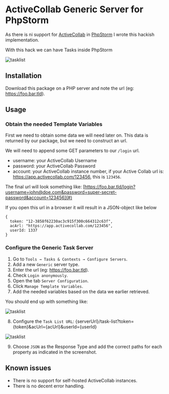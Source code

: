 # ActiveCollab Generic Server for PhpStorm

As there is ni support for [ActiveCollab](https://activecollab.com/) in [PhpStorm](https://www.jetbrains.com/phpstorm/)
I wrote this hackish implementation.

With this hack we can have Tasks inside PhpStorm

![tasklist](https://raw.githubusercontent.com/tijsverkoyen/active-collab-generic-server/master/assets/1_tasklist.png)

## Installation

Download this package on a PHP server and note the url (eg: https://foo.bar.tld).

## Usage

### Obtain the needed Template Variables

First we need to obtain some data we will need later on. This data is returned by our package, but we need
to construct an url.

We will need to append some GET parameters to our `/login` url.

* username: your ActiveCollab Username
* password: your ActiveCollab Password
* account: your ActiveCollab instance number, if your Active Collab url is: https://app.activecollab.com/123456, this is `123456`.

The final url will look something like: [https://foo.bar.tld/login?username=john@doe.com&password=super-secret-password&account=123456](#)

If you open this url in a browser it will result in a JSON-object like below


    {
      token: "12-3858f62230ac3c915f300c664312c63f",
      acArl: "https://app.activecollab.com/123456",
      userId: 1337
    }

### Configure the Generic Task Server

1. Go to `Tools → Tasks & Contexts → Configure Servers`.
2. Add a new `Generic` server type.
3. Enter the url (eg: https://foo.bar.tld).
4. Check `Login anonymously`.
5. Open the tab `Server Configuration`.
6. Click `Manage Template Variables`.
7. Add the needed variables based on the data we earlier retrieved.

You should end up with something like:

![tasklist](https://raw.githubusercontent.com/tijsverkoyen/active-collab-generic-server/master/assets/2_template_variables.png)

8. Configure the `Task List URL`: {serverUrl}/task-list?token={token}&acUrl={acUrl}&userId={userId}

![tasklist](https://raw.githubusercontent.com/tijsverkoyen/active-collab-generic-server/master/assets/3_server_configuration.png)

9. Choose `JSON` as the Response Type and add the correct paths for each property as indicated in the screenshot.


## Known issues

* There is no support for self-hosted ActiveCollab instances.
* There is no decent error handling. 



